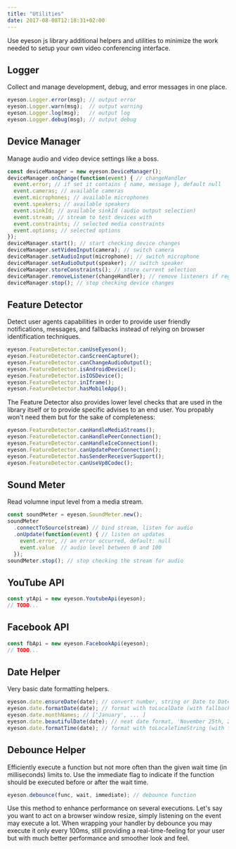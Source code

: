 ```yaml
---
title: "Utilities"
date: 2017-08-08T12:18:31+02:00
---
```


Use eyeson js library additional helpers and utilities to minimize the work
needed to setup your own video conferencing interface.

## Logger

Collect and manage development, debug, and error messages in one place.

```JavaScript
eyeson.Logger.error(msg); // output error
eyeson.Logger.warn(msg);  // output warning
eyeson.Logger.log(msg);   // output log
eyeson.Logger.debug(msg); // output debug
```

## Device Manager

Manage audio and video device settings like a boss.

```JavaScript
const deviceManager = new eyeson.DeviceManager();
deviceManager.onChange(function(event) { // changeHandler
  event.error; // if set it contains { name, message }, default null
  event.cameras; // available cameras
  event.microphones; // available microphones
  event.speakers; // available speakers
  event.sinkId; // available sinkId (audio output selection)
  event.stream; // stream to test devices with
  event.constraints; // selected media constraints
  event.options; // selected options
});
deviceManager.start(); // start checking device changes
deviceManager.setVideoInput(camera); // switch camera
deviceManager.setAudioInput(microphone); // switch microphone
deviceManager.setAudioOutput(speaker); // switch speaker
deviceManager.storeConstraints(); // store current selection
deviceManager.removeListener(changeHandler); // remove listeners if registered via onChange
deviceManager.stop(); // stop checking device changes
```

## Feature Detector

Detect user agents capabilities in order to provide user friendly
notifications, messages, and fallbacks instead of relying on browser
identification techniques.

```JavaScript
eyeson.FeatureDetector.canUseEyeson();
eyeson.FeatureDetector.canScreenCapture();
eyeson.FeatureDetector.canChangeAudioOutput();
eyeson.FeatureDetector.isAndroidDevice();
eyeson.FeatureDetector.isIOSDevice();
eyeson.FeatureDetector.inIframe();
eyeson.FeatureDetector.hasMobileApp();
```

The Feature Detector also provides lower level checks that are used in the
library itself or to provide specific advises to an end user. You propably
won't need them but for the sake of completeness:

```JavaScript
eyeson.FeatureDetector.canHandleMediaStreams();
eyeson.FeatureDetector.canHandlePeerConnection();
eyeson.FeatureDetector.canHandleIceConnection();
eyeson.FeatureDetector.canUpdatePeerConnection();
eyeson.FeatureDetector.hasSenderReceiverSupport();
eyeson.FeatureDetector.canUseVp8Codec();
```

## Sound Meter

Read volumne input level from a media stream.

```JavaScript
const soundMeter = eyeson.SoundMeter.new();
soundMeter
  .connectToSource(stream) // bind stream, listen for audio
  .onUpdate(function(event) { // listen on updates
    event.error, // an error occurred, default: null
    event.value  // audio level between 0 and 100
  });
soundMeter.stop(); // stop checking the stream for audio
```

## YouTube API

```JavaScript
const ytApi = new eyeson.YoutubeApi(eyeson);
// TODO...
```

## Facebook API

```JavaScript
const fbApi = new eyeson.FacebookApi(eyeson);
// TODO...
```

## Date Helper

Very basic date formatting helpers.

```JavaScript
eyeson.date.ensureDate(date); // convert number, string or Date to Date
eyeson.date.formatDate(date); // format with toLocalDate (with fallback)
eyeson.date.monthNames; // ['January', ... ]
eyeson.date.beautifulDate(date); // neat date format, 'November 25th, 2016'
eyeson.date.formatTime(date); // format with toLocaleTimeString (with fallback)
```

## Debounce Helper

Efficiently execute a function but not more often than the given wait time (in
milliseconds) limits to. Use the immediate flag to indicate if the function
should be executed before or after the wait time.

```JavaScript
eyeson.debounce(func, wait, immediate); // debounce function
```

Use this method to enhance performance on several executions. Let's say you
want to act on a browser window resize, simply listening on the event may
execute a lot. When wrapping your handler by debounce you may execute it
only every 100ms, still providing a real-time-feeling for your user but with
much better performance and smoother look and feel.
